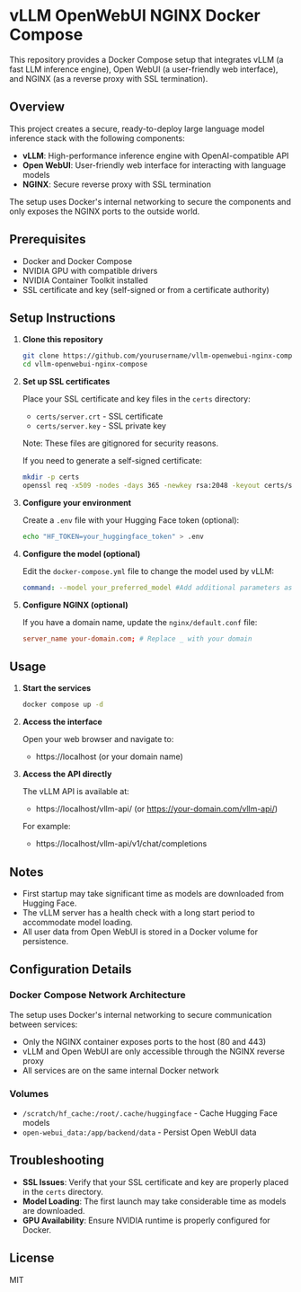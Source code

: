 # vLLM OpenWebUI NGINX Docker Compose

This repository provides a Docker Compose setup that integrates vLLM (a fast LLM inference engine), Open WebUI (a user-friendly web interface), and NGINX (as a reverse proxy with SSL termination).

## Overview

This project creates a secure, ready-to-deploy large language model inference stack with the following components:

- **vLLM**: High-performance inference engine with OpenAI-compatible API
- **Open WebUI**: User-friendly web interface for interacting with language models
- **NGINX**: Secure reverse proxy with SSL termination

The setup uses Docker's internal networking to secure the components and only exposes the NGINX ports to the outside world.

## Prerequisites

- Docker and Docker Compose
- NVIDIA GPU with compatible drivers
- NVIDIA Container Toolkit installed
- SSL certificate and key (self-signed or from a certificate authority)

## Setup Instructions

1. **Clone this repository**
   ```bash
   git clone https://github.com/yourusername/vllm-openwebui-nginx-compose.git
   cd vllm-openwebui-nginx-compose
   ```

2. **Set up SSL certificates**
   
   Place your SSL certificate and key files in the `certs` directory:
   - `certs/server.crt` - SSL certificate
   - `certs/server.key` - SSL private key
   
   Note: These files are gitignored for security reasons.

   If you need to generate a self-signed certificate:
   ```bash
   mkdir -p certs
   openssl req -x509 -nodes -days 365 -newkey rsa:2048 -keyout certs/server.key -out certs/server.crt
   ```

3. **Configure your environment**
   
   Create a `.env` file with your Hugging Face token (optional):
   ```bash
   echo "HF_TOKEN=your_huggingface_token" > .env
   ```

4. **Configure the model (optional)**
   
   Edit the `docker-compose.yml` file to change the model used by vLLM:
   ```yaml
   command: --model your_preferred_model #Add additional parameters as needed
   ```

5. **Configure NGINX (optional)**
   
   If you have a domain name, update the `nginx/default.conf` file:
   ```conf
   server_name your-domain.com; # Replace _ with your domain
   ```

## Usage

1. **Start the services**
   ```bash
   docker compose up -d
   ```

2. **Access the interface**
   
   Open your web browser and navigate to:
   - https://localhost (or your domain name)

3. **Access the API directly**
   
   The vLLM API is available at:
   - https://localhost/vllm-api/ (or https://your-domain.com/vllm-api/)
   
   For example:
   - https://localhost/vllm-api/v1/chat/completions

## Notes

- First startup may take significant time as models are downloaded from Hugging Face.
- The vLLM server has a health check with a long start period to accommodate model loading.
- All user data from Open WebUI is stored in a Docker volume for persistence.

## Configuration Details

### Docker Compose Network Architecture

The setup uses Docker's internal networking to secure communication between services:

- Only the NGINX container exposes ports to the host (80 and 443)
- vLLM and Open WebUI are only accessible through the NGINX reverse proxy
- All services are on the same internal Docker network

### Volumes

- `/scratch/hf_cache:/root/.cache/huggingface` - Cache Hugging Face models
- `open-webui_data:/app/backend/data` - Persist Open WebUI data

## Troubleshooting

- **SSL Issues**: Verify that your SSL certificate and key are properly placed in the `certs` directory.
- **Model Loading**: The first launch may take considerable time as models are downloaded.
- **GPU Availability**: Ensure NVIDIA runtime is properly configured for Docker.

## License

MIT
